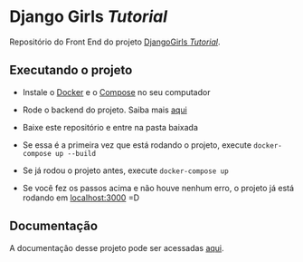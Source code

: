 # Django Girls _**Tutorial**_

Repositório do Front End do projeto [DjangoGirls _Tutorial_](https://github.com/fga-eps-mds/2020.1-Grupo4).

## Executando o projeto

- Instale o [Docker](docs.docker.com/get-docker/) e o [Compose](docs.docker.com/compose/install/#install-compose) no seu computador

- Rode o backend do projeto. Saiba mais [aqui](https://github.com/fga-eps-mds/2020.1-Grupo4-BackEnd)

- Baixe este repositório e entre na pasta baixada

- Se essa é a primeira vez que está rodando o projeto, execute ```docker-compose up --build```

- Se já rodou o projeto antes, execute ```docker-compose up```

- Se você fez os passos acima e não houve nenhum erro, o projeto já está rodando em [localhost:3000](localhost:3000) =D

## Documentação

A documentação desse projeto pode ser acessadas [aqui](https://fga-eps-mds.github.io/2020.1-Grupo4/).

<!-- ## Time

Membro     | Nome             | GitHub
:-----     |:-----            | :-----
[<img src="https://www.linkpicture.com/q/49292747.png" width="80">](https://github.com/EduardoPicolo)  |Eduardo Pícolo     | [@EduardoPicolo](https://github.com/EduardoPicolo) |
[<img src="https://www.linkpicture.com/q/30116525.jpeg" width="80">](https://github.com/estevaoreis25) | Estevão Reis      | [@estevaoreis25](https://github.com/estevaoreis25) |
[<img src="https://www.linkpicture.com/q/36926637.jpeg" width="80">](https://github.com/gabiMSilva)    | Gabriela Medeiros | [@gabiMSilva](https://github.com/gabiMSilva)       |
[<img src="https://www.linkpicture.com/q/31005087.jpeg" width="80">](https://github.com/GeovanaRamos)  | Geovana Ramos     | [@GeovanaRamos](https://github.com/GeovanaRamos)   |
[<img src="https://www.linkpicture.com/q/49578168.png" width="80">](https://github.com/JaimeJuan11)    | Jaime Juan        | [@JaimeJuan11](https://github.com/JaimeJuan11)     |
[<img src="https://www.linkpicture.com/q/48891167.jpeg" width="80">](https://github.com/luucas-melo)   | Lucas Melo        | [@luucas-melo](https://github.com/luucas-melo)     |
[<img src="https://www.linkpicture.com/q/57498006.png" width="80">](https://github.com/peHaick)        | Pedro Haick       | [@peHaick](https://github.com/peHaick)             |
[<img src="https://www.linkpicture.com/q/42697323.jpeg" width="80">](https://github.com/Rocsantos)     | Rodrigo Santos    | [@Rocsantos](https://github.com/Rocsantos)         | -->
